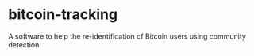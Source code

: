 # bitcoin-tracking
A software to help the re-identification of Bitcoin users using community detection
